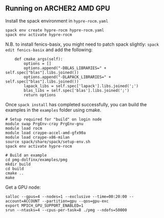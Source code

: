 
## Running on ARCHER2 AMD GPU

Install the spack environment in `hypre-rocm.yaml`

```
spack env create hypre-rocm hypre-rocm.yaml
spack env activate hypre-rocm
```

N.B. to install fenics-basix, you might need to patch spack slightly:
`spack edit fenics-basix` and add the following:

```
    def cmake_args(self):
        options = []
        options.append("-DBLAS_LIBRARIES=" + self.spec["blas"].libs.joined())
        options.append("-DLAPACK_LIBRARIES=" + self.spec["blas"].libs.joined())
        lapack_libs = self.spec['lapack'].libs.joined(';')
        blas_libs = self.spec['blas'].libs.joined(';')
        return options
```

Once `spack install` has completed successfully, you can build the examples in the `examples` folder using cmake.

```
# Setup required for "build" on login node
module swap PrgEnv-cray PrgEnv-gnu
module load rocm
module load craype-accel-amd-gfx90a
module load craype-x86-milan
source spack/share/spack/setup-env.sh
spack env activate hypre-rocm

# Build an example
cd pmg-dolfinx/examples/pmg
mkdir build
cd build
cmake ..
make
```

Get a GPU node:

```
salloc --gpus=4 --nodes=1 --exclusive --time=00:20:00 --account=ACCOUNT --partition=gpu --qos=gpu-exc
export MPICH_GPU_SUPPORT_ENABLED=1
srun --ntasks=4 --cpus-per-task=8 ./pmg --ndofs=50000
```

